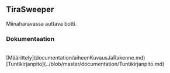 ## TiraSweeper
Miinaharavassa auttava botti.<br />

### Dokumentaation
<br />
[Määrittely](documentation/aiheenKuvausJaRakenne.md) <br />
[Tuntikirjanpito](../blob/master/documentation/Tuntikirjanpito.md) <br />
